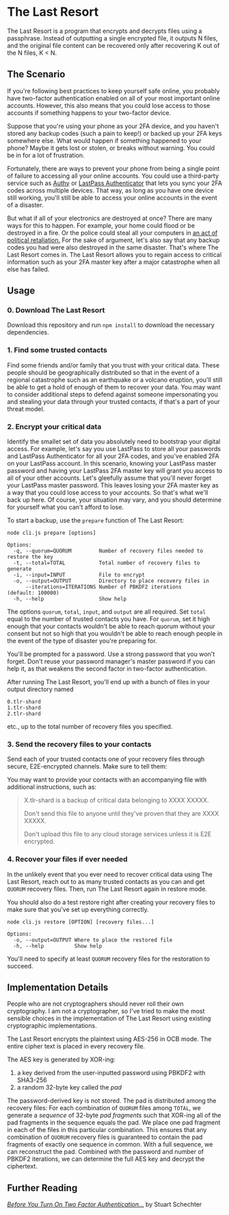 # The Last Resort

The Last Resort is a program that encrypts and decrypts files using a passphrase. Instead of outputting a single encrypted file, it outputs N files, and the original file content can be recovered only after recovering K out of the N files, K < N.

## The Scenario

If you're following best practices to keep yourself safe online, you probably have two-factor authentication enabled on all of your most important online accounts. However, this also means that you could lose access to those accounts if something happens to your two-factor device.

Suppose that you're using your phone as your 2FA device, and you haven't stored any backup codes (such a pain to keep!) or backed up your 2FA keys somewhere else. What would happen if something happened to your phone? Maybe it gets lost or stolen, or breaks without warning. You could be in for a lot of frustration.

Fortunately, there are ways to prevent your phone from being a single point of failure to accessing all your online accounts. You could use a third-party service such as [Authy](https://authy.com/) or [LastPass Authenticator](https://lastpass.com/auth/) that lets you sync your 2FA codes across multiple devices. That way, as long as you have one device still working, you'll still be able to access your online accounts in the event of a disaster.

But what if all of your electronics are destroyed at once? There are many ways for this to happen. For example, your home could flood or be destroyed in a fire. Or the police could steal all your computers in [an act of political retaliation.](https://www.npr.org/2020/12/08/944200394/florida-agents-raid-home-of-rebekah-jones-former-state-data-scientist) For the sake of argument, let's also say that any backup codes you had were also destroyed in the same disaster. That's where The Last Resort comes in. The Last Resort allows you to regain access to critical information such as your 2FA master key after a major catastrophe when all else has failed.

## Usage

### 0. Download The Last Resort

Download this repository and run `npm install` to download the necessary dependencies.

### 1. Find some trusted contacts

Find some friends and/or family that you trust with your critical data. These people should be geographically distributed so that in the event of a regional catastrophe such as an earthquake or a volcano eruption, you'll still be able to get a hold of enough of them to recover your data. You may want to consider additional steps to defend against someone impersonating you and stealing your data through your trusted contacts, if that's a part of your threat model.

### 2. Encrypt your critical data

Identify the smallet set of data you absolutely need to bootstrap your digital access. For example, let's say you use LastPass to store all your passwords and LastPass Authenticator for all your 2FA codes, and you've enabled 2FA on your LastPass account. In this scenario, knowing your LastPass master password and having your LastPass 2FA master key will grant you access to all of your other accounts. Let's gleefully assume that you'll never forget your LastPass master password. This leaves losing your 2FA master key as a way that you could lose access to your accounts. So that's what we'll back up here. Of course, your situation may vary, and you should determine for yourself what you can't afford to lose.

To start a backup, use the `prepare` function of The Last Resort:

```shell
node cli.js prepare [options]

Options:
  -q, --quorum=QUORUM         Number of recovery files needed to restore the key
  -t, --total=TOTAL           Total number of recovery files to generate
  -i, --input=INPUT           File to encrypt
  -o, --output=OUTPUT         Directory to place recovery files in
      --iterations=ITERATIONS Number of PBKDF2 iterations                        (default: 100000)
  -h, --help                  Show help
```

The options `quorum`, `total`, `input`, and `output` are all required. Set `total` equal to the number of trusted contacts you have. For `quorum`, set it high enough that your contacts wouldn't be able to reach quorum without your consent but not so high that you wouldn't be able to reach enough people in the event of the type of disaster you're preparing for.

You'll be prompted for a password. Use a strong password that you won't forget. Don't reuse your password manager's master password if you can help it, as that weakens the second factor in two-factor authentication.

After running The Last Resort, you'll end up with a bunch of files in your output directory named

```
0.tlr-shard
1.tlr-shard
2.tlr-shard
```

etc., up to the total number of recovery files you specified.

### 3. Send the recovery files to your contacts

Send each of your trusted contacts one of your recovery files through secure, E2E-encrypted channels. Make sure to tell them:

You may want to provide your contacts with an accompanying file with additional instructions, such as:

> X.tlr-shard is a backup of critical data belonging to XXXX XXXXX.
>
> Don't send this file to anyone until they've proven that they are XXXX XXXXX.
>
> Don't upload this file to any cloud storage services unless it is E2E encrypted.

### 4. Recover your files if ever needed

In the unlikely event that you ever need to recover critical data using The Last Resort, reach out to as many trusted contacts as you can and get `QUORUM` recovery files. Then, run The Last Resort again in restore mode.

You should also do a test restore right after creating your recovery files to make sure that you've set up everything correctly.

```shell
node cli.js restore [OPTION] [recovery files...]

Options:
  -o, --output=OUTPUT Where to place the restored file
  -h, --help          Show help
```

You'll need to specify at least `QUORUM` recovery files for the restoration to succeed.

## Implementation Details

People who are not cryptographers should never roll their own cryptography. I am not a cryptographer, so I've tried to make the most sensible choices in the implementation of The Last Resort using existing cryptographic implementations.

The Last Resort encrypts the plaintext using AES-256 in OCB mode. The entire cipher text is placed in every recovery file.

The AES key is generated by XOR-ing:

1. a key derived from the user-inputted password using PBKDF2 with SHA3-256
2. a random 32-byte key called the *pad*

The password-derived key is not stored. The pad is distributed among the recovery files: For each combination of `QUORUM` files among  `TOTAL`, we generate a *sequence* of 32-byte *pad fragments* such that XOR-ing all of the pad fragments in the sequence equals the pad. We place one pad fragment in each of the files in this particular combination. This ensures that any combination of `QUORUM` recovery files is guaranteed to contain the pad fragments of exactly one sequence in common. With a full sequence, we can reconstruct the pad. Combined with the password and number of PBKDF2 iterations, we can determine the full AES key and decrypt the ciphertext.

## Further Reading

[*Before You Turn On Two Factor Authentication…*](https://medium.com/@stuartschechter/before-you-turn-on-two-factor-authentication-27148cc5b9a1) by Stuart Schechter